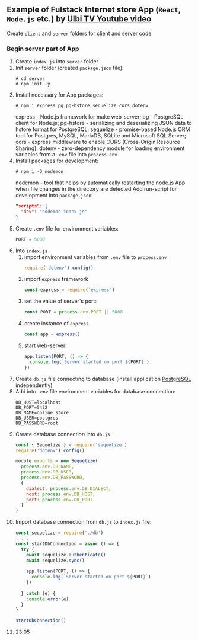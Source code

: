 ## Example of Fulstack Internet store App (`React`, `Node.js` etc.) by [Ulbi TV Youtube video](https://youtu.be/H2GCkRF9eko)

Create `client` and `server` folders for client and server code

### Begin server part of App
1. Create `index.js` into `server` folder
2. Init `server` folder (created `package.json` file):
   ```
   # cd server
   # npm init -y
   ```
1. Install necessary for App packages:
   ```
   # npm i express pg pg-hstore sequelize cors dotenv
   ```
   express - Node.js framework for make web-server;
   pg - PostgreSQL client for Node.js;
   pg-hstore - serializing and deserializing JSON data to hstore format for PostgreSQL;
   sequelize - promise-based Node.js ORM tool for Postgres, MySQL, MariaDB, SQLite and Microsoft SQL Server;
   cors - express middleware to enable CORS (Cross-Origin Resource Sharing);
   dotenv - zero-dependency module for loading environment variables from a `.env` file into `process.env`
1. Install packages for development:
   ```
   # npm i -D nodemon
   ```
   nodemon - tool that helps by automatically restarting the node.js App when file changes in the directory are detected
   Add run-script for development into `package.json`:
    ```json
    "scripts": {
      "dev": "nodemon index.js"
    }
    ```
1. Create `.env` file for environment variables:
    ```javascript
    PORT = 5000
    ```
2. Into `index.js`
   1. import environment variables from `.env` file to `process.env`
      ```javascript
      require('dotenv').config()
      ```
   2. import `express` framework
      ```javascript
      const express = require('express')
      ```
   3. set the value of server's port:
      ```javascript
      const PORT = process.env.PORT || 5000
      ```
   4. create instance of `express`
      ```javascript
      const app = express()
      ```
   5. start web-server:
      ```javascript
      app.listen(PORT, () => {
        console.log(`Server started on port ${PORT}`)
      })
      ```
3. Create `db.js` file connecting to database (install application [PostgreSQL](https://www.enterprisedb.com/downloads/postgres-postgresql-downloads) independently)
4. Add into `.env` file environment variables for database connection:
    ```
    DB_HOST=localhost
    DB_PORT=5432
    DB_NAME=online_store
    DB_USER=postgres
    DB_PASSWORD=root
    ```
5. Create database connection into `db.js`
    ```javascript
    const { Sequelize } = require('sequelize')
    require('dotenv').config()

    module.exports = new Sequelize(
      process.env.DB_NAME,
      process.env.DB_USER,
      process.env.DB_PASSWORD,
      {
        dialect: process.env.DB_DIALECT,
        host: process.env.DB_HOST,
        port: process.env.DB_PORT
      }
    )
    ```
6. Import database connection from `db.js` to `index.js` file:
    ```javascript
    const sequelize = require('./db')
    . . .
    const startDbConnection = async () => {
      try {
        await sequelize.authenticate()
        await sequelize.sync()
        
        app.listen(PORT, () => {
          console.log(`Server started on port ${PORT}`)
        })
        
      } catch (e) {
        console.error(e)
      }
    }

    startDbConnection()
    ```
7. 23:05
